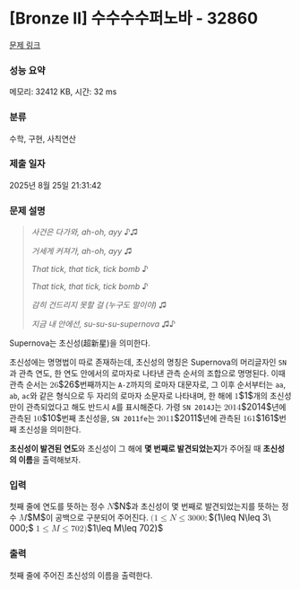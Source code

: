 # [Bronze II] 수수수수퍼노바 - 32860 

[문제 링크](https://www.acmicpc.net/problem/32860) 

### 성능 요약

메모리: 32412 KB, 시간: 32 ms

### 분류

수학, 구현, 사칙연산

### 제출 일자

2025년 8월 25일 21:31:42

### 문제 설명

<blockquote>
<p><em>사건은 다가와, ah-oh, ayy</em> ♪♫</p>

<p><em>거세게 커져가, ah-oh, ayy</em> ♫</p>

<p><em>That tick, that tick, tick bomb</em> ♪</p>

<p><em>That tick, that tick, tick bomb</em> ♪</p>

<p><em>감히 건드리지 못할 걸 (누구도 말이야)</em> ♫</p>

<p><em>지금 내 안에선, su-su-su-supernova</em> ♫♪</p>
</blockquote>

<p>Supernova는 초신성(超新星)을 의미한다. </p>

<p>초신성에는 명명법이 따로 존재하는데, 초신성의 명칭은 Supernova의 머리글자인 <code>SN</code>과 관측 연도, 한 연도 안에서의 로마자로 나타낸 관측 순서의 조합으로 명명된다. 이때 관측 순서는 <mjx-container class="MathJax" jax="CHTML" style="font-size: 109%; position: relative;"><mjx-math class="MJX-TEX" aria-hidden="true"><mjx-mn class="mjx-n"><mjx-c class="mjx-c32"></mjx-c><mjx-c class="mjx-c36"></mjx-c></mjx-mn></mjx-math><mjx-assistive-mml unselectable="on" display="inline"><math xmlns="http://www.w3.org/1998/Math/MathML"><mn>26</mn></math></mjx-assistive-mml><span aria-hidden="true" class="no-mathjax mjx-copytext">$26$</span></mjx-container>번째까지는 <code>A-Z</code>까지의 로마자 대문자로, 그 이후 순서부터는 <code>aa</code>, <code>ab</code>, <code>ac</code>와 같은 형식으로 두 자리의 로마자 소문자로 나타내며, 한 해에 <mjx-container class="MathJax" jax="CHTML" style="font-size: 109%; position: relative;"><mjx-math class="MJX-TEX" aria-hidden="true"><mjx-mn class="mjx-n"><mjx-c class="mjx-c31"></mjx-c></mjx-mn></mjx-math><mjx-assistive-mml unselectable="on" display="inline"><math xmlns="http://www.w3.org/1998/Math/MathML"><mn>1</mn></math></mjx-assistive-mml><span aria-hidden="true" class="no-mathjax mjx-copytext">$1$</span></mjx-container>개의 초신성만이 관측되었다고 해도 반드시 <code>A</code>를 표시해준다. 가령 <code>SN 2014J</code>는 <mjx-container class="MathJax" jax="CHTML" style="font-size: 109%; position: relative;"><mjx-math class="MJX-TEX" aria-hidden="true"><mjx-mn class="mjx-n"><mjx-c class="mjx-c32"></mjx-c><mjx-c class="mjx-c30"></mjx-c><mjx-c class="mjx-c31"></mjx-c><mjx-c class="mjx-c34"></mjx-c></mjx-mn></mjx-math><mjx-assistive-mml unselectable="on" display="inline"><math xmlns="http://www.w3.org/1998/Math/MathML"><mn>2014</mn></math></mjx-assistive-mml><span aria-hidden="true" class="no-mathjax mjx-copytext">$2014$</span></mjx-container>년에 관측된 <mjx-container class="MathJax" jax="CHTML" style="font-size: 109%; position: relative;"><mjx-math class="MJX-TEX" aria-hidden="true"><mjx-mn class="mjx-n"><mjx-c class="mjx-c31"></mjx-c><mjx-c class="mjx-c30"></mjx-c></mjx-mn></mjx-math><mjx-assistive-mml unselectable="on" display="inline"><math xmlns="http://www.w3.org/1998/Math/MathML"><mn>10</mn></math></mjx-assistive-mml><span aria-hidden="true" class="no-mathjax mjx-copytext">$10$</span></mjx-container>번째 초신성을, <code>SN 2011fe</code>는 <mjx-container class="MathJax" jax="CHTML" style="font-size: 109%; position: relative;"><mjx-math class="MJX-TEX" aria-hidden="true"><mjx-mn class="mjx-n"><mjx-c class="mjx-c32"></mjx-c><mjx-c class="mjx-c30"></mjx-c><mjx-c class="mjx-c31"></mjx-c><mjx-c class="mjx-c31"></mjx-c></mjx-mn></mjx-math><mjx-assistive-mml unselectable="on" display="inline"><math xmlns="http://www.w3.org/1998/Math/MathML"><mn>2011</mn></math></mjx-assistive-mml><span aria-hidden="true" class="no-mathjax mjx-copytext">$2011$</span></mjx-container>년에 관측된 <mjx-container class="MathJax" jax="CHTML" style="font-size: 109%; position: relative;"><mjx-math class="MJX-TEX" aria-hidden="true"><mjx-mn class="mjx-n"><mjx-c class="mjx-c31"></mjx-c><mjx-c class="mjx-c36"></mjx-c><mjx-c class="mjx-c31"></mjx-c></mjx-mn></mjx-math><mjx-assistive-mml unselectable="on" display="inline"><math xmlns="http://www.w3.org/1998/Math/MathML"><mn>161</mn></math></mjx-assistive-mml><span aria-hidden="true" class="no-mathjax mjx-copytext">$161$</span></mjx-container>번째 초신성을 의미한다.</p>

<p><strong>초신성이 발견된 연도</strong>와 초신성이 그 해에 <strong>몇 번째로 발견되었는지</strong>가 주어질 때 <strong>초신성의 이름</strong>을 출력해보자.</p>

### 입력 

 <p>첫째 줄에 연도를 뜻하는 정수 <mjx-container class="MathJax" jax="CHTML" style="font-size: 109%; position: relative;"><mjx-math class="MJX-TEX" aria-hidden="true"><mjx-mi class="mjx-i"><mjx-c class="mjx-c1D441 TEX-I"></mjx-c></mjx-mi></mjx-math><mjx-assistive-mml unselectable="on" display="inline"><math xmlns="http://www.w3.org/1998/Math/MathML"><mi>N</mi></math></mjx-assistive-mml><span aria-hidden="true" class="no-mathjax mjx-copytext">$N$</span></mjx-container>과 초신성이 몇 번째로 발견되었는지를 뜻하는 정수 <mjx-container class="MathJax" jax="CHTML" style="font-size: 109%; position: relative;"><mjx-math class="MJX-TEX" aria-hidden="true"><mjx-mi class="mjx-i"><mjx-c class="mjx-c1D440 TEX-I"></mjx-c></mjx-mi></mjx-math><mjx-assistive-mml unselectable="on" display="inline"><math xmlns="http://www.w3.org/1998/Math/MathML"><mi>M</mi></math></mjx-assistive-mml><span aria-hidden="true" class="no-mathjax mjx-copytext">$M$</span></mjx-container>이 공백으로 구분되어 주어진다. <mjx-container class="MathJax" jax="CHTML" style="font-size: 109%; position: relative;"><mjx-math class="MJX-TEX" aria-hidden="true"><mjx-mo class="mjx-n"><mjx-c class="mjx-c28"></mjx-c></mjx-mo><mjx-mn class="mjx-n"><mjx-c class="mjx-c31"></mjx-c></mjx-mn><mjx-mo class="mjx-n" space="4"><mjx-c class="mjx-c2264"></mjx-c></mjx-mo><mjx-mi class="mjx-i" space="4"><mjx-c class="mjx-c1D441 TEX-I"></mjx-c></mjx-mi><mjx-mo class="mjx-n" space="4"><mjx-c class="mjx-c2264"></mjx-c></mjx-mo><mjx-mn class="mjx-n" space="4"><mjx-c class="mjx-c33"></mjx-c></mjx-mn><mjx-mtext class="mjx-n"><mjx-c class="mjx-cA0"></mjx-c></mjx-mtext><mjx-mn class="mjx-n"><mjx-c class="mjx-c30"></mjx-c><mjx-c class="mjx-c30"></mjx-c><mjx-c class="mjx-c30"></mjx-c></mjx-mn><mjx-mo class="mjx-n"><mjx-c class="mjx-c3B"></mjx-c></mjx-mo></mjx-math><mjx-assistive-mml unselectable="on" display="inline"><math xmlns="http://www.w3.org/1998/Math/MathML"><mo stretchy="false">(</mo><mn>1</mn><mo>≤</mo><mi>N</mi><mo>≤</mo><mn>3</mn><mtext> </mtext><mn>000</mn><mo>;</mo></math></mjx-assistive-mml><span aria-hidden="true" class="no-mathjax mjx-copytext">$(1\leq N\leq 3\ 000;$</span></mjx-container> <mjx-container class="MathJax" jax="CHTML" style="font-size: 109%; position: relative;"><mjx-math class="MJX-TEX" aria-hidden="true"><mjx-mn class="mjx-n"><mjx-c class="mjx-c31"></mjx-c></mjx-mn><mjx-mo class="mjx-n" space="4"><mjx-c class="mjx-c2264"></mjx-c></mjx-mo><mjx-mi class="mjx-i" space="4"><mjx-c class="mjx-c1D440 TEX-I"></mjx-c></mjx-mi><mjx-mo class="mjx-n" space="4"><mjx-c class="mjx-c2264"></mjx-c></mjx-mo><mjx-mn class="mjx-n" space="4"><mjx-c class="mjx-c37"></mjx-c><mjx-c class="mjx-c30"></mjx-c><mjx-c class="mjx-c32"></mjx-c></mjx-mn><mjx-mo class="mjx-n"><mjx-c class="mjx-c29"></mjx-c></mjx-mo></mjx-math><mjx-assistive-mml unselectable="on" display="inline"><math xmlns="http://www.w3.org/1998/Math/MathML"><mn>1</mn><mo>≤</mo><mi>M</mi><mo>≤</mo><mn>702</mn><mo stretchy="false">)</mo></math></mjx-assistive-mml><span aria-hidden="true" class="no-mathjax mjx-copytext">$1\leq M\leq 702)$</span> </mjx-container></p>

### 출력 

 <p>첫째 줄에 주어진 초신성의 이름을 출력한다.</p>

